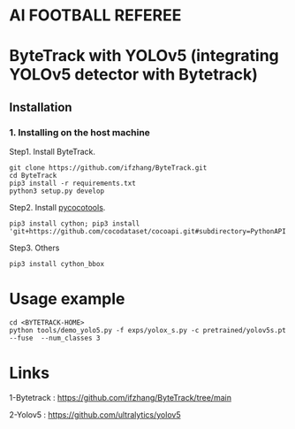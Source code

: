 # AI FOOTBALL REFEREE

# ByteTrack with YOLOv5 (integrating YOLOv5 detector with Bytetrack)

## Installation
### 1. Installing on the host machine
Step1. Install ByteTrack.
```shell
git clone https://github.com/ifzhang/ByteTrack.git
cd ByteTrack
pip3 install -r requirements.txt
python3 setup.py develop
```

Step2. Install [pycocotools](https://github.com/cocodataset/cocoapi).

```shell
pip3 install cython; pip3 install 'git+https://github.com/cocodataset/cocoapi.git#subdirectory=PythonAPI'
```

Step3. Others
```shell
pip3 install cython_bbox
```


# Usage example 
```shell
cd <BYTETRACK-HOME>
python tools/demo_yolo5.py -f exps/yolox_s.py -c pretrained/yolov5s.pt --fuse  --num_classes 3
```


# Links 

1-Bytetrack : https://github.com/ifzhang/ByteTrack/tree/main

2-Yolov5 : https://github.com/ultralytics/yolov5
